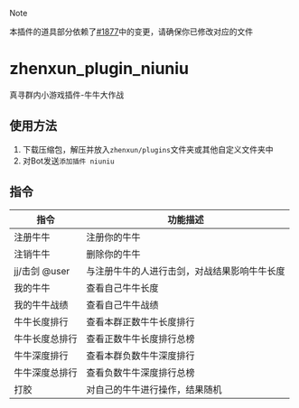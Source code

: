 > [!NOTE]
> 
> 本插件的道具部分依赖了[#1877](https://github.com/zhenxun-org/zhenxun_bot/pull/1877)中的变更，请确保你已修改对应的文件
> 

# zhenxun_plugin_niuniu
真寻群内小游戏插件-牛牛大作战


## 使用方法
1. 下载压缩包，解压并放入`zhenxun/plugins`文件夹或其他自定义文件夹中
2. 对Bot发送`添加插件 niuniu`

## 指令
|指令|功能描述|
|---|---|
|注册牛牛|注册你的牛牛|
|注销牛牛|删除你的牛牛|
|jj/击剑 @user|与注册牛牛的人进行击剑，对战结果影响牛牛长度|
|我的牛牛|查看自己牛牛长度|
|我的牛牛战绩|查看自己牛牛战绩|
|牛牛长度排行|查看本群正数牛牛长度排行|
|牛牛长度总排行|查看正数牛牛长度排行总榜|
|牛牛深度排行|查看本群负数牛牛深度排行|
|牛牛深度总排行|查看负数牛牛深度排行总榜|
|打胶|对自己的牛牛进行操作，结果随机|
